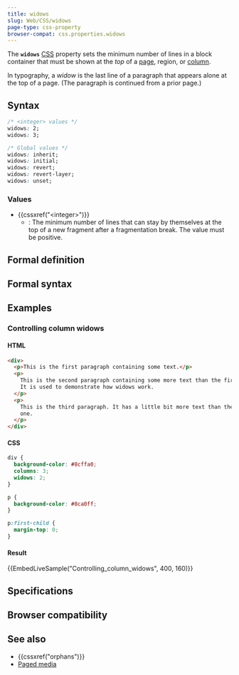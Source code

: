 ```yaml
---
title: widows
slug: Web/CSS/widows
page-type: css-property
browser-compat: css.properties.widows
---
```




The **`widows`** [CSS](/Web/CSS) property sets the minimum number of lines in a block container that must be shown at the _top_ of a [page](/Web/CSS/CSS_paged_media), region, or [column](/Web/CSS/CSS_multicol_layout).

In typography, a _widow_ is the last line of a paragraph that appears alone at the top of a page. (The paragraph is continued from a prior page.)

## Syntax

```css
/* <integer> values */
widows: 2;
widows: 3;

/* Global values */
widows: inherit;
widows: initial;
widows: revert;
widows: revert-layer;
widows: unset;
```

### Values

- {{cssxref("&lt;integer&gt;")}}
  - : The minimum number of lines that can stay by themselves at the top of a new fragment after a fragmentation break. The value must be positive.

## Formal definition



## Formal syntax



## Examples

### Controlling column widows

#### HTML

```html
<div>
  <p>This is the first paragraph containing some text.</p>
  <p>
    This is the second paragraph containing some more text than the first one.
    It is used to demonstrate how widows work.
  </p>
  <p>
    This is the third paragraph. It has a little bit more text than the first
    one.
  </p>
</div>
```

#### CSS

```css
div {
  background-color: #8cffa0;
  columns: 3;
  widows: 2;
}

p {
  background-color: #8ca0ff;
}

p:first-child {
  margin-top: 0;
}
```

#### Result

{{EmbedLiveSample("Controlling_column_widows", 400, 160)}}

## Specifications



## Browser compatibility



## See also

- {{cssxref("orphans")}}
- [Paged media](/Web/CSS/CSS_paged_media)
